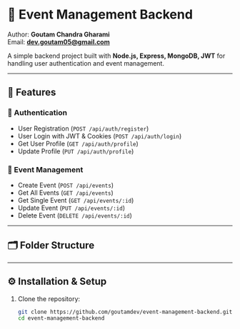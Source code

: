 # 🎉 Event Management Backend

Author: **Goutam Chandra Gharami**  
Email: **dev.goutam05@gmail.com**

A simple backend project built with **Node.js, Express, MongoDB, JWT** for handling user authentication and event management.  

---

## 🚀 Features

### 🔑 Authentication
- User Registration (`POST /api/auth/register`)
- User Login with JWT & Cookies (`POST /api/auth/login`)
- Get User Profile (`GET /api/auth/profile`)
- Update Profile (`PUT /api/auth/profile`)

### 📅 Event Management
- Create Event (`POST /api/events`)
- Get All Events (`GET /api/events`)
- Get Single Event (`GET /api/events/:id`)
- Update Event (`PUT /api/events/:id`)
- Delete Event (`DELETE /api/events/:id`)

---

## 🗂 Folder Structure


---

## ⚙️ Installation & Setup

1. Clone the repository:
   ```bash
   git clone https://github.com/goutamdev/event-management-backend.git
   cd event-management-backend
